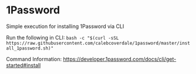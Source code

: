 # 1Password
Simple execution for installing 1Password via CLI 

Run the following in CLI: `bash -c "$(curl -sSL https://raw.githubusercontent.com/calebcoverdale/1password/master/install_1password.sh)"`

Command Information: 
https://developer.1password.com/docs/cli/get-started#install

